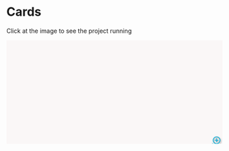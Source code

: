 # Cards
Click at the image to see the project running
<p align="center">
  <img src="app.gif" width="800" alt="Gif"/>
</p>
